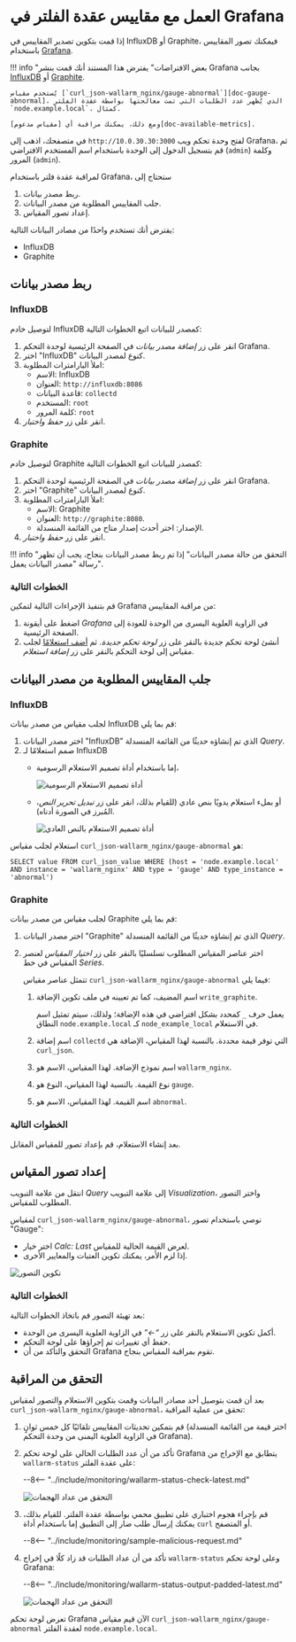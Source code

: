 [img-influxdb-query-graphical]:     ../../images/monitoring/grafana-influx-1.png
[img-influxdb-query-plaintext]:     ../../images/monitoring/grafana-influx-2.png
[img-query-visualization]:          ../../images/monitoring/grafana-query-visualization.png
[img-grafana-0-attacks]:            ../../images/monitoring/grafana-0-attacks.png
[img-grafana-16-attacks]:           ../../images/monitoring/grafana-16-attacks.png

[link-grafana]:                     https://grafana.com/

[doc-network-plugin-influxdb]:      network-plugin-influxdb.md
[doc-network-plugin-graphite]:      write-plugin-graphite.md
[doc-gauge-abnormal]:                available-metrics.md#number-of-requests
[doc-available-metrics]:            available-metrics.md

[anchor-query]:                     #fetching-the-required-metrics-from-the-data-source
[anchor-verify-monitoring]:         #verifying-monitoring

#   العمل مع مقاييس عقدة الفلتر في Grafana

إذا قمت بتكوين تصدير المقاييس في InfluxDB أو Graphite، فيمكنك تصور المقاييس باستخدام [Grafana][link-grafana].

!!! info "بعض الافتراضات"
    يفترض هذا المستند أنك قمت بنشر Grafana بجانب [InfluxDB][doc-network-plugin-influxdb] أو [Graphite][doc-network-plugin-graphite].
    
    يُستخدم مقياس [`curl_json-wallarm_nginx/gauge-abnormal`][doc-gauge-abnormal]، الذي يُظهر عدد الطلبات التي تمت معالجتها بواسطة عقدة الفلتر `node.example.local`، كمثال.
    
    ومع ذلك، يمكنك مراقبة أي [مقياس مدعوم][doc-available-metrics]. 

في متصفحك، اذهب إلى `http://10.0.30.30:3000` لفتح وحدة تحكم ويب Grafana، ثم قم بتسجيل الدخول إلى الوحدة باستخدام اسم المستخدم الافتراضي (`admin`) وكلمة المرور (`admin`). 

لمراقبة عقدة فلتر باستخدام Grafana، ستحتاج إلى
1.  ربط مصدر بيانات.
2.  جلب المقاييس المطلوبة من مصدر البيانات.
3.  إعداد تصور المقياس.

يفترض أنك تستخدم واحدًا من مصادر البيانات التالية:
*   InfluxDB
*   Graphite

##  ربط مصدر بيانات

### InfluxDB

لتوصيل خادم InfluxDB كمصدر للبيانات اتبع الخطوات التالية:
1.  انقر على زر *إضافة مصدر بيانات* في الصفحة الرئيسية لوحدة التحكم Grafana.
2.  اختر "InfluxDB" كنوع لمصدر البيانات.
3.  املأ البارامترات المطلوبة:
    *   الاسم: InfluxDB
    *   العنوان: `http://influxdb:8086`
    *   قاعدة البيانات: `collectd`
    *   المستخدم: `root`
    *   كلمة المرور: `root`
4.  انقر على زر *حفظ واختبار*.

### Graphite

لتوصيل خادم Graphite كمصدر للبيانات اتبع الخطوات التالية:
1.  انقر على زر *إضافة مصدر بيانات* في الصفحة الرئيسية لوحدة التحكم Grafana.
2.  اختر "Graphite" كنوع لمصدر البيانات.
3.  املأ البارامترات المطلوبة:
    *   الاسم: Graphite
    *   العنوان: `http://graphite:8080`.
    *   الإصدار: اختر أحدث إصدار متاح من القائمة المنسدلة.
4.  انقر على زر *حفظ واختبار*.

!!! info "التحقق من حالة مصدر البيانات"
    إذا تم ربط مصدر البيانات بنجاح، يجب أن تظهر رسالة "مصدر البيانات يعمل".

### الخطوات التالية

قم بتنفيذ الإجراءات التالية لتمكين Grafana من مراقبة المقاييس:
1.  اضغط على أيقونة *Grafana* في الزاوية العلوية اليسرى من الوحدة للعودة إلى الصفحة الرئيسية.
2.  أنشئ لوحة تحكم جديدة بالنقر على زر *لوحة تحكم جديدة*. ثم [أضف استعلامًا][anchor-query] لجلب مقياس إلى لوحة التحكم بالنقر على زر *إضافة استعلام*.

##  جلب المقاييس المطلوبة من مصدر البيانات

### InfluxDB

لجلب مقياس من مصدر بيانات InfluxDB قم بما يلي:
1.  اختر مصدر البيانات "InfluxDB" الذي تم إنشاؤه حديثًا من القائمة المنسدلة *Query*.
2.  صمم استعلامًا لـ InfluxDB
    *   إما باستخدام أداة تصميم الاستعلام الرسومية،

        ![أداة تصميم الاستعلام الرسومية][img-influxdb-query-graphical]

    *   أو بملء استعلام يدويًا بنص عادي (للقيام بذلك، انقر على زر *تبديل تحرير النص*، المُبرز في الصورة أدناه).

        ![أداة تصميم الاستعلام بالنص العادي][img-influxdb-query-plaintext]

استعلام لجلب مقياس `curl_json-wallarm_nginx/gauge-abnormal` هو:
```
SELECT value FROM curl_json_value WHERE (host = 'node.example.local' AND instance = 'wallarm_nginx' AND type = 'gauge' AND type_instance = 'abnormal')    
```

### Graphite

لجلب مقياس من مصدر بيانات Graphite قم بما يلي:

1.  اختر مصدر البيانات "Graphite" الذي تم إنشاؤه حديثًا من القائمة المنسدلة *Query*.
2.  اختر عناصر المقياس المطلوب تسلسليًا بالنقر على زر *اختيار المقياس* لعنصر المقياس في خط *Series*.

    تتمثل عناصر مقياس `curl_json-wallarm_nginx/gauge-abnormal` فيما يلي:

    1.  اسم المضيف، كما تم تعيينه في ملف تكوين الإضافة `write_graphite`.
   
        يعمل حرف `_` كمحدد بشكل افتراضي في هذه الإضافة؛ ولذلك، سيتم تمثيل اسم النطاق `node.example.local` كـ `node_example_local` في الاستعلام.
   
    2.  اسم إضافة `collectd` التي توفر قيمة محددة. بالنسبة لهذا المقياس، الإضافة هي `curl_json`.
    3.  اسم نموذج الإضافة. لهذا المقياس، الاسم هو `wallarm_nginx`.
    4.  نوع القيمة. بالنسبة لهذا المقياس، النوع هو `gauge`.
    5.  اسم القيمة. لهذا المقياس، الاسم هو `abnormal`.

### الخطوات التالية

بعد إنشاء الاستعلام، قم بإعداد تصور للمقياس المقابل.

##  إعداد تصور المقياس

انتقل من علامة التبويب *Query* إلى علامة التبويب *Visualization*، واختر التصور المطلوب للمقياس.

لمقياس `curl_json-wallarm_nginx/gauge-abnormal`، نوصي باستخدام تصور "Gauge":
*   اختر خيار *Calc: Last* لعرض القيمة الحالية للمقياس.
*   إذا لزم الأمر، يمكنك تكوين العتبات والمعايير الأخرى.

![تكوين التصور][img-query-visualization]

### الخطوات التالية

بعد تهيئة التصور قم باتخاذ الخطوات التالية:
*   أكمل تكوين الاستعلام بالنقر على زر *“←”* في الزاوية العلوية اليسرى من الوحدة.  
*   حفظ أي تغييرات تم إجراؤها على لوحة التحكم.
*   التحقق والتأكد من أن Grafana تقوم بمراقبة المقياس بنجاح.

##  التحقق من المراقبة

بعد أن قمت بتوصيل أحد مصادر البيانات وقمت بتكوين الاستعلام والتصور لمقياس `curl_json-wallarm_nginx/gauge-abnormal`، تحقق من عملية المراقبة:
1.  قم بتمكين تحديثات المقاييس تلقائيًا كل خمس ثوانٍ (اختر قيمة من القائمة المنسدلة في الزاوية العلوية اليمنى من وحدة التحكم Grafana).
2.  تأكد من أن عدد الطلبات الحالي على لوحة تحكم Grafana يتطابق مع الإخراج من `wallarm-status` على عقدة الفلتر:

    --8<-- "../include/monitoring/wallarm-status-check-latest.md"
    
    ![التحقق من عداد الهجمات][img-grafana-0-attacks]
    
3.  قم بإجراء هجوم اختباري على تطبيق محمي بواسطة عقدة الفلتر. للقيام بذلك، يمكنك إرسال طلب ضار إلى التطبيق إما باستخدام أداة `curl` أو المتصفح.

    --8<-- "../include/monitoring/sample-malicious-request.md"
    
4.  تأكد من أن عداد الطلبات قد زاد كلًا في إخراج `wallarm-status` وعلى لوحة تحكم Grafana:

    --8<-- "../include/monitoring/wallarm-status-output-padded-latest.md"

    ![التحقق من عداد الهجمات][img-grafana-16-attacks]

تعرض لوحة تحكم Grafana الآن قيم مقياس `curl_json-wallarm_nginx/gauge-abnormal` لعقدة الفلتر `node.example.local`.
